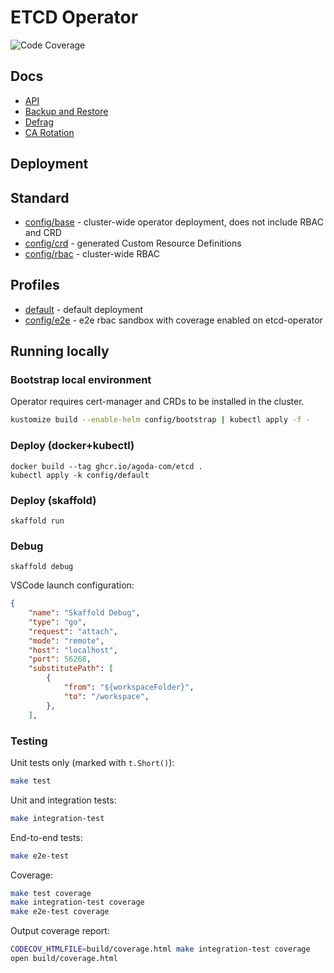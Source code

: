 # ETCD Operator

![Code Coverage](https://img.shields.io/badge/Code%20Coverage-26%25-critical?style=flat)

## Docs

* [API](/docs/api.md)
* [Backup and Restore](/docs/runbook/backup-restore.md)
* [Defrag](/docs/defrag.md)
* [CA Rotation](/docs/ca-rotation.md)

## Deployment 

## Standard
* [config/base](config/base) - cluster-wide operator deployment, does not include RBAC and CRD
* [config/crd](config/crd) - generated Custom Resource Definitions
* [config/rbac](config/rbac) - cluster-wide RBAC

## Profiles
* [default](config/default) - default deployment
* [config/e2e](config/e2e) - e2e rbac sandbox with coverage enabled on etcd-operator

## Running locally

### Bootstrap local environment

Operator requires cert-manager and CRDs to be installed in the cluster.

```sh
kustomize build --enable-helm config/bootstrap | kubectl apply -f -
```

### Deploy (docker+kubectl)

```
docker build --tag ghcr.io/agoda-com/etcd .
kubectl apply -k config/default
```

### Deploy (skaffold)

```
skaffold run 
```

### Debug

```
skaffold debug
```

VSCode launch configuration:
```json
{
    "name": "Skaffold Debug",
    "type": "go",
    "request": "attach",
    "mode": "remote",
    "host": "localhost",
    "port": 56268,
    "substitutePath": [
        {
            "from": "${workspaceFolder}",
            "to": "/workspace",
        },
    ],
```

### Testing

Unit tests only (marked with `t.Short()`):
```sh
make test
```

Unit and integration tests:
```sh
make integration-test
```

End-to-end tests:
```sh
make e2e-test
```

Coverage:
```sh
make test coverage
make integration-test coverage
make e2e-test coverage
```

Output coverage report:
```sh
CODECOV_HTMLFILE=build/coverage.html make integration-test coverage
open build/coverage.html
```
